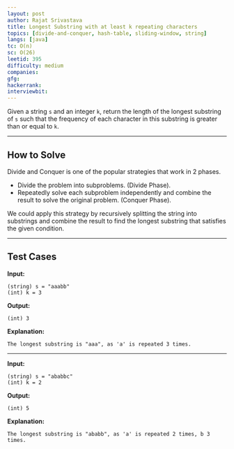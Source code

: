 ```yaml
---
layout: post
author: Rajat Srivastava
title: Longest Substring with at least k repeating characters
topics: [divide-and-conquer, hash-table, sliding-window, string]
langs: [java]
tc: O(n)
sc: O(26)
leetid: 395
difficulty: medium
companies: 
gfg: 
hackerrank: 
interviewbit: 
---
```


Given a string `s` and an integer `k`, 
return the length of the longest substring of `s` such that the frequency of each character in this substring is greater than or equal to `k`.

---

## How to Solve

Divide and Conquer is one of the popular strategies that work in 2 phases. 
- Divide the problem into subproblems. (Divide Phase).
- Repeatedly solve each subproblem independently and combine the result to solve the original problem. (Conquer Phase).

We could apply this strategy by recursively splitting the string into substrings and 
combine the result to find the longest substring that satisfies the given condition.

---

## Test Cases

**Input:**
```
(string) s = "aaabb"
(int) k = 3
```

**Output:**
```
(int) 3
```

**Explanation:**
```
The longest substring is "aaa", as 'a' is repeated 3 times.
```

---

**Input:**
```
(string) s = "ababbc"
(int) k = 2
```

**Output:**
```
(int) 5
```

**Explanation:**
```
The longest substring is "ababb", as 'a' is repeated 2 times, b 3 times.
```